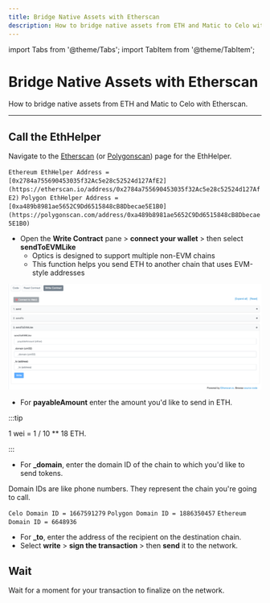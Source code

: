 ```yaml
---
title: Bridge Native Assets with Etherscan
description: How to bridge native assets from ETH and Matic to Celo with Etherscan.
---
```


import Tabs from '@theme/Tabs';
import TabItem from '@theme/TabItem';

# Bridge Native Assets with Etherscan

How to bridge native assets from ETH and Matic to Celo with Etherscan.

___
## Call the EthHelper

Navigate to the [Etherscan](https://etherscan.io/) (or [Polygonscan](https://polygonscan.com/)) page for the EthHelper.

<Tabs>
  <TabItem value="Ethereum" label="On Ethereum" default>
    <code>Ethereum EthHelper Address = [0x2784a755690453035f32Ac5e28c52524d127AfE2](https://etherscan.io/address/0x2784a755690453035f32Ac5e28c52524d127AfE2)</code>
  </TabItem>
  <TabItem value="Polygon" label="On Polygon">
    <code>Polygon EthHelper Address = [0xa489b8981ae5652C9Dd6515848cB8Dbecae5E1B0](https://polygonscan.com/address/0xa489b8981ae5652C9Dd6515848cB8Dbecae5E1B0)</code>
  </TabItem>
</Tabs>

* Open the **Write Contract** pane > **connect your wallet** > then select **sendToEVMLike**
    * Optics is designed to support multiple non-EVM chains
    * This function helps you send ETH to another chain that uses EVM-style addresses

![Bridging Native Assets with Etherescan](https://github.com/joenyzio/assets/blob/main/celo-docs/bridging-native-assets-with-etherscan/bridging-native-assets-with-etherscan.png?raw=true)

* For **payableAmount** enter the amount you'd like to send in ETH.

:::tip

1 wei = 1 / 10 ** 18 ETH.

:::

* For **_domain**, enter the domain ID of the chain to which you'd like to send tokens.

Domain IDs are like phone numbers. They represent the chain you're going to call.

<Tabs>
  <TabItem value="Celo" label="On Celo" default>
    <code>Celo Domain ID = 1667591279</code>
  </TabItem>
  <TabItem value="Polygon" label="On Polygon">
    <code>Polygon Domain ID = 1886350457</code>
  </TabItem>
    <TabItem value="Ethereum" label="On Ethereum">
    <code>Ethereum Domain ID = 6648936</code>
  </TabItem>
</Tabs>

* For **_to**, enter the address of the recipient on the destination chain.
* Select **write** > **sign the transaction** > then **send** it to the network.


## Wait 

Wait for a moment for your transaction to finalize on the network.
